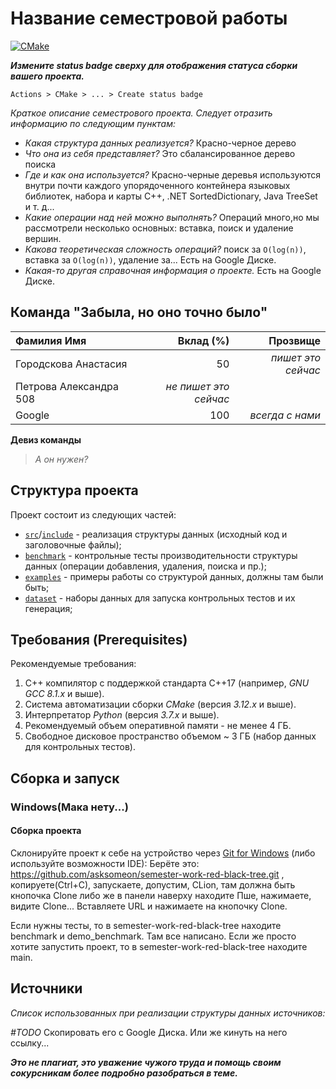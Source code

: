 # Название семестровой работы

[![CMake](https://github.com/Algorithms-and-Data-Structures-2021/semester-work-template/actions/workflows/cmake.yml/badge.svg)](https://github.com/Algorithms-and-Data-Structures-2021/semester-work-template/actions/workflows/cmake.yml)

**_Измените status badge сверху для отображения статуса сборки вашего проекта._**

`Actions > CMake > ... > Create status badge`

_Краткое описание семестрового проекта. Следует отразить информацию по следующим пунктам:_

- _Какая структура данных реализуется?_
  Красно-черное дерево
- _Что она из себя представляет?_
  Это сбалансированное дерево поиска
- _Где и как она используется?_
  Красно-черные деревья используются внутри почти каждого упорядоченного контейнера языковых библиотек, набора и карты C++, .NET SortedDictionary, Java TreeSet и т. д...
- _Какие операции над ней можно выполнять?_
  Операций много,но мы рассмотрели несколько основных: вставка, поиск и удаление вершин.
- _Какова теоретическая сложность операций?_
  поиск за `O(log(n))`, вставка за `O(log(n))`, удаление за... Есть на Google Диске.
- _Какая-то другая справочная информация о проекте._
  Есть на Google Диске.

## Команда "Забыла, но оно точно было"

| Фамилия Имя   | Вклад (%) | Прозвище              |
| :---          |   ---:    |  ---:                 |
| Городскова Анастасия   |50        |  _пишет это сейчас_               |
| Петрова Александра   508      |  _не пишет это сейчас_ |
| Google | 100        |  _всегда с нами_         |
**Девиз команды**

> _А он нужен?_

## Структура проекта

Проект состоит из следующих частей:

- [`src`](src)/[`include`](include) - реализация структуры данных (исходный код и заголовочные файлы);
- [`benchmark`](benchmark) - контрольные тесты производительности структуры данных (операции добавления, удаления,
  поиска и пр.);
- [`examples`](examples) - примеры работы со структурой данных, должны там были быть;
- [`dataset`](dataset) - наборы данных для запуска контрольных тестов и их генерация;

## Требования (Prerequisites)


 Рекомендуемые требования:

1. С++ компилятор c поддержкой стандарта C++17 (например, _GNU GCC 8.1.x_ и выше).
2. Система автоматизации сборки _CMake_ (версия _3.12.x_ и выше).
3. Интерпретатор _Python_ (версия _3.7.x_ и выше).
4. Рекомендуемый объем оперативной памяти - не менее 4 ГБ.
5. Свободное дисковое пространство объемом ~ 3 ГБ (набор данных для контрольных тестов).

## Сборка и запуск


### Windows(Мака нету...)

#### Сборка проекта

Склонируйте проект к себе на устройство через [Git for Windows](https://gitforwindows.org/) (либо используйте
возможности IDE):
Берёте это: https://github.com/asksomeon/semester-work-red-black-tree.git , 
копируете(Ctrl+С), запускаете, допустим, CLion, там должна быть кнопочка 
Clone либо же в панели наверху находите Пше, нажимаете, видите Clone... Вставляете 
URL и нажимаете на кнопочку Clone.

Если нужны тесты, то в semester-work-red-black-tree находите benchmark и demo_benchmark.
Там все написано. Если же просто хотите запустить проект, то в semester-work-red-black-tree находите
main.
## Источники

_Список использованных при реализации структуры данных источников:_

_#TODO_ Скопировать его с Google Диска. Или же кинуть на него ссылку...

_**Это не плагиат, это уважение чужого труда и помощь своим сокурсникам более подробно разобраться в теме.**_
